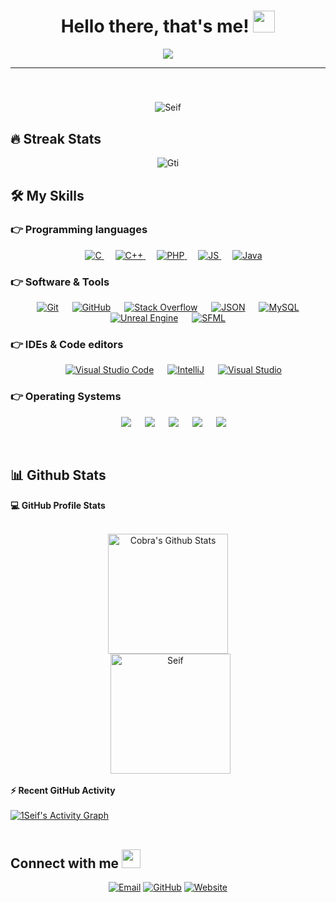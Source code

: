 
<h1 align="center">Hello there, that's me! <img src="https://media.giphy.com/media/hvRJCLFzcasrR4ia7z/giphy.gif" width="35"></h1>
<p align="center">
  <a href="https://github.com/DenverCoder1/readme-typing-svg"><img src="https://readme-typing-svg.herokuapp.com/?lines=Software+Developer;Web+Designer;Freelancer;Self-taught+Student;Founder+of+Primus+Studio&center=true&width=500&height=50"></a>
</p>
<hr/>
<h5 align="center"></h4>
<br>
<p align="center"> 
	<img src="https://komarev.com/ghpvc/?username=Seif&label=Profile%20views&color=0e75b6&style=plastic" alt="Seif" /> 
</p>

## 🔥 Streak Stats
<p align="center"><img src="https://github-readme-streak-stats.herokuapp.com/?user=AkramLZ&theme=algolia" alt="Gti" /></p>

## 🛠️ My Skills

### 👉 Programming languages

<p align="center"> 
  &emsp; 
  <a href="https://www.cprogramming.com/" target="_blank"> 
    <img alt="C" src="https://img.shields.io/badge/C%20-%232370ED.svg?style=plastic&logo=c&logoColor=white">
  </a> 
  &emsp;
  <a href="https://www.w3schools.com/cpp/" target="_blank"> 
    <img alt="C++" src="https://img.shields.io/badge/C++%20-%2300599C.svg?style=plastic&logo=c%2B%2B&logoColor=white">
  </a> 
  &emsp;
  <a href="https://docs.microsoft.com/en-us/dotnet/php/" target="_blank"> 
     <img alt="PHP" src="https://img.shields.io/badge/PHP-859bc9.svg?style=plastic&logo=php&logoColor=white">
   </a>
  &emsp;
  <a href="#">
     <img alt="JS" src="https://img.shields.io/badge/JS-a6ba00.svg?style=plastic&logo=javascript&logoColor=white">
   </a>
  &emsp;
  <a href="https://www.java.com" target="_blank"> 
    <img alt="Java" src="https://img.shields.io/badge/Java-%23007396.svg?style=plastic&logo=java&logoColor=white">
  </a>
</p>

 ### 👉 Software & Tools
 
<p align="center">
  &emsp;
    <a href="#"><img alt="Git" src="https://img.shields.io/badge/Git%20-%23F05033.svg?style=plastic&logo=git&logoColor=white"></a>
  &emsp;
    <a href="#"><img alt="GitHub" src="https://img.shields.io/badge/GitHub-%23181717.svg?style=plastic&logo=github&logoColor=white"></a>
  &emsp;
    <a href="#"><img alt="Stack Overflow" src="https://img.shields.io/badge/-Stack%20Overflow-FE7A16?style=plastic&logo=stack-overflow&logoColor=white"></a>
  &emsp;
    <a href="#"><img alt="JSON" img src="https://img.shields.io/badge/JSON-%23000000.svg?style=plastic&logo=json&logoColor=white"></a>
  &emsp;
    <a href="#"><img alt="MySQL" src="https://img.shields.io/badge/MySQL-%235586A4.svg?style=plastic&logo=mysql&logoColor=white"></a>
  &emsp;
    <a href="#"><img alt="Unreal Engine" src="https://img.shields.io/badge/Unreal%20Engine-000000.svg?style=plastic&logo=unreal-engine&logoColor=white"></a>
  &emsp;
    <a href="#"><img alt="SFML" src="https://img.shields.io/badge/SFML-00bf5a.svg?style=plastic&logo=sfml&logoColor=white"></a>
</p>

 ### 👉 IDEs & Code editors
 
<p align="center">
  &emsp;
    <a href="#"><img alt="Visual Studio Code" src="https://img.shields.io/badge/Visual%20Studio%20Code-0078d7.svg?style=plastic&logo=visual-studio-code&logoColor=white"></a>
  &emsp;
    <a href="#"><img alt="IntelliJ" src="https://img.shields.io/badge/IntelliJ%20IDEA-%23ffffff.svg?style=plastic&logo=intellij-idea&logoColor=black" /></a>
  &emsp;
    <a href="#"><img alt="Visual Studio" src="https://img.shields.io/badge/Visual%20Studio-8275d3.svg?style=plastic&logo=visual-studio&logoColor=white"></a>
</p>

 ### 👉 Operating Systems
 
<p align="center">
  &emsp;
    <a href="www.linux.org"><img src="https://img.shields.io/badge/Linux-FCC624?style=plastic&logo=linux&logoColor=black"></a>
  &emsp;
    <a href="www.ubuntu.com"><img src="https://img.shields.io/badge/Ubuntu-E95420?style=plastic&logo=ubuntu&logoColor=white"></a>
  &emsp;
    <a href="www.windows.com"><img src="https://img.shields.io/badge/Windows-0078D6?style=plastic&logo=windows&logoColor=white"></a>
  &emsp;
    <a href="www.kali.org"><img src="https://img.shields.io/badge/Kali%20Linux-%2348B9C7.svg?style=plastic&&logo=kali-linux&logoColor=white" /></a>
  &emsp;
    <a href="www.debian.org"><img src="https://img.shields.io/badge/Debian-%23EA4335.svg?style=plastic&logo=debian&logoColor=white"/></a>
</p>

<br/>

## 📊 Github Stats



  <summary><b>💻 GitHub Profile Stats</b></summary>
  <br/>
  <p align="center">
    <a href="https://github.com/anuraghazra/github-readme-stats"><img alt="Cobra's Github Stats" src="https://github-readme-stats.vercel.app/api?username=SweetKraken&show_icons=true&count_private=true&theme=algolia" height="192px"/></a>
<br/>
  &nbsp;
	  <img src="https://github-readme-stats.vercel.app/api/top-langs?username=CobraS&langs_count=10&show_icons=true&locale=en&layout=compact&theme=algolia" alt="Seif" height="192px"/>
  </p>


  <summary><b>⚡ Recent GitHub Activity</b></summary>
  <br/>
   <a href="https://github.com/1Seif"><img alt="1Seif's Activity Graph" src="https://activity-graph.herokuapp.com/graph?username=1Seif&custom_title=Seif's%20Contribution%20Graph&theme=react-dark" /></a>
  <br/>


<br/>

## Connect with me <img src="https://media.giphy.com/media/iY8CRBdQXODJSCERIr/giphy.gif" width="30px">
<p align="center">
	<a href="SeifC@proton.me"><img img src="https://img.shields.io/badge/gmail-%23EA4335.svg?style=plastic&logo=gmail&logoColor=white" alt="Email"/></a>
	<a href="https://github.com/1CobraS"><img src="https://img.shields.io/badge/github-%23181717.svg?style=plastic&logo=github&logoColor=white" alt="GitHub"/></a>
	<a href="https://www.seif.tk"><img src="https://img.shields.io/badge/website-%231877F2.svg?style=plastic&logo=internet&logoColor=white" alt="Website"/></a>
</p>
